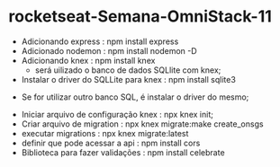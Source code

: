 # rocketseat-Semana-OmniStack-11

 * Adicionando express                    : npm install express
 * Adicionado nodemon                     : npm install nodemon -D
 * Adicionando knex                       : npm install knex
   - será uilizado o banco de dados SQLlite com knex;
 * Instalar o driver do SQLLite para knex : npm install sqlite3
  - Se for utilizar outro banco SQL, é instalar o driver do mesmo;
 * Iniciar arquivo de configuração knex   : npx knex init;
 * Criar arquivo de migration             : npx knex migrate:make create_onsgs
 * executar migrations                    : npx knex migrate:latest
 * definir que pode acessar a api         : npm install cors
 * Biblioteca para fazer validações       : npm install celebrate
